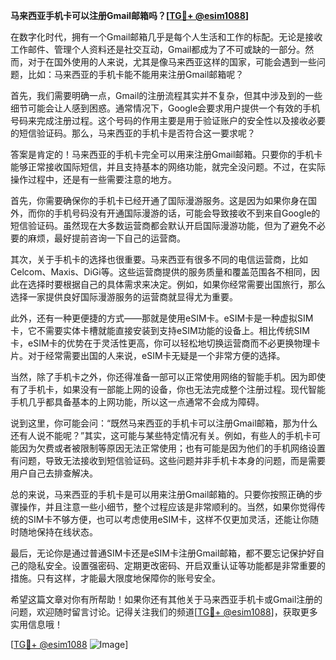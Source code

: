 **马来西亚手机卡可以注册Gmail邮箱吗？[[TG💪+ @esim1088](https://t.me/s/esim1088)]**

在数字化时代，拥有一个Gmail邮箱几乎是每个人生活和工作的标配。无论是接收工作邮件、管理个人资料还是社交互动，Gmail都成为了不可或缺的一部分。然而，对于在国外使用的人来说，尤其是像马来西亚这样的国家，可能会遇到一些问题，比如：马来西亚的手机卡能不能用来注册Gmail邮箱呢？

首先，我们需要明确一点，Gmail的注册流程其实并不复杂，但其中涉及到的一些细节可能会让人感到困惑。通常情况下，Google会要求用户提供一个有效的手机号码来完成注册过程。这个号码的作用主要是用于验证账户的安全性以及接收必要的短信验证码。那么，马来西亚的手机卡是否符合这一要求呢？

答案是肯定的！马来西亚的手机卡完全可以用来注册Gmail邮箱。只要你的手机卡能够正常接收国际短信，并且支持基本的网络功能，就完全没问题。不过，在实际操作过程中，还是有一些需要注意的地方。

首先，你需要确保你的手机卡已经开通了国际漫游服务。这是因为如果你身在国外，而你的手机号码没有开通国际漫游的话，可能会导致接收不到来自Google的短信验证码。虽然现在大多数运营商都会默认开启国际漫游功能，但为了避免不必要的麻烦，最好提前咨询一下自己的运营商。

其次，关于手机卡的选择也很重要。马来西亚有很多不同的电信运营商，比如Celcom、Maxis、DiGi等。这些运营商提供的服务质量和覆盖范围各不相同，因此在选择时要根据自己的具体需求来决定。例如，如果你经常需要出国旅行，那么选择一家提供良好国际漫游服务的运营商就显得尤为重要。

此外，还有一种更便捷的方式——那就是使用eSIM卡。eSIM卡是一种虚拟SIM卡，它不需要实体卡槽就能直接安装到支持eSIM功能的设备上。相比传统SIM卡，eSIM卡的优势在于灵活性更高，你可以轻松地切换运营商而不必更换物理卡片。对于经常需要出国的人来说，eSIM卡无疑是一个非常方便的选择。

当然，除了手机卡之外，你还得准备一部可以正常使用网络的智能手机。因为即使有了手机卡，如果没有一部能上网的设备，你也无法完成整个注册过程。现代智能手机几乎都具备基本的上网功能，所以这一点通常不会成为障碍。

说到这里，你可能会问：“既然马来西亚的手机卡可以注册Gmail邮箱，那为什么还有人说不能呢？”其实，这可能与某些特定情况有关。例如，有些人的手机卡可能因为欠费或者被限制等原因无法正常使用；也有可能是因为他们的手机网络设置有问题，导致无法接收到短信验证码。这些问题并非手机卡本身的问题，而是需要用户自己去排查解决。

总的来说，马来西亚的手机卡是可以用来注册Gmail邮箱的。只要你按照正确的步骤操作，并且注意一些小细节，整个过程应该是非常顺利的。当然，如果你觉得传统的SIM卡不够方便，也可以考虑使用eSIM卡，这样不仅更加灵活，还能让你随时随地保持在线状态。

最后，无论你是通过普通SIM卡还是eSIM卡注册Gmail邮箱，都不要忘记保护好自己的隐私安全。设置强密码、定期更改密码、开启双重认证等功能都是非常重要的措施。只有这样，才能最大限度地保障你的账号安全。

希望这篇文章对你有所帮助！如果你还有其他关于马来西亚手机卡或Gmail注册的问题，欢迎随时留言讨论。记得关注我们的频道[[TG💪+ @esim1088](https://t.me/s/esim1088)]，获取更多实用信息哦！

[[TG💪+ @esim1088](https://t.me/s/esim1088) ![Image](https://i.postimg.cc/4NQfJmqS/Snipaste-2025-05-13-00-14-12.png)]